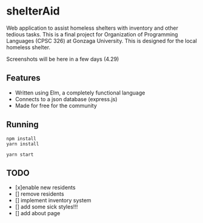 # shelterAid
Web application to assist homeless shelters with inventory and other tedious tasks. This is a final project for Organization of Programming Languages (CPSC 326) at Gonzaga University. This is designed for the local homeless
shelter.

Screenshots will be here in a few days (4.29)

## Features
- Written using Elm, a completely functional language
- Connects to a json database (express.js)
- Made for free for the community

## Running
```
npm install
yarn install

yarn start
```

## TODO
- [x]enable new residents
- [] remove residents
- [] implement inventory system
- [] add some sick styles!!!
- [] add about page
